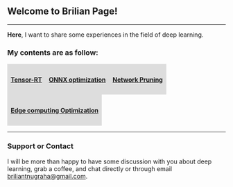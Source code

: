 ## Welcome to Brilian Page!
---
<p><b>Here</b>, I want to share some experiences in the field of deep learning.</p>

### My contents are as follow:

<style>
div {
  list-style-type: none;
  margin: 0;
  padding: 0;
  width: 100%;
  overflow: hidden;
  alignment: justify;
}
li {
  float: left;
  display: block;
  padding: 8px;
  background-color: #DDDDDD;
}
</style>

<div>
  <li><a href="tensorrt/index.md"><h4>Tensor-RT</h4></a></li>
  <li><a href="onnxopt/index.md"><h4>ONNX optimization</h4></a></li>
  <li><a href="netprune/index.md"><h4>Network Pruning</h4></a></li>
  <li><a href="edgeopt/index.md"><h4>Edge computing Optimization</h4></a></li>
</div>


---
### Support or Contact
I will be more than happy to have some discussion with you about deep learning, grab a coffee, and chat directly or through email <briliantnugraha@gmail.com>.